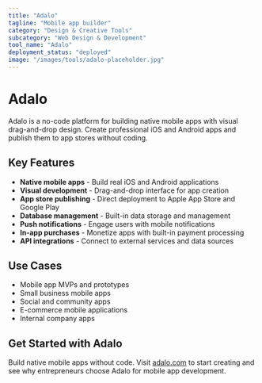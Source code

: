 ```yaml
---
title: "Adalo"
tagline: "Mobile app builder"
category: "Design & Creative Tools"
subcategory: "Web Design & Development"
tool_name: "Adalo"
deployment_status: "deployed"
image: "/images/tools/adalo-placeholder.jpg"
---
```


# Adalo

Adalo is a no-code platform for building native mobile apps with visual drag-and-drop design. Create professional iOS and Android apps and publish them to app stores without coding.

## Key Features

- **Native mobile apps** - Build real iOS and Android applications
- **Visual development** - Drag-and-drop interface for app creation
- **App store publishing** - Direct deployment to Apple App Store and Google Play
- **Database management** - Built-in data storage and management
- **Push notifications** - Engage users with mobile notifications
- **In-app purchases** - Monetize apps with built-in payment processing
- **API integrations** - Connect to external services and data sources

## Use Cases

- Mobile app MVPs and prototypes
- Small business mobile apps
- Social and community apps
- E-commerce mobile applications
- Internal company apps

## Get Started with Adalo

Build native mobile apps without code. Visit [adalo.com](https://www.adalo.com) to start creating and see why entrepreneurs choose Adalo for mobile app development.